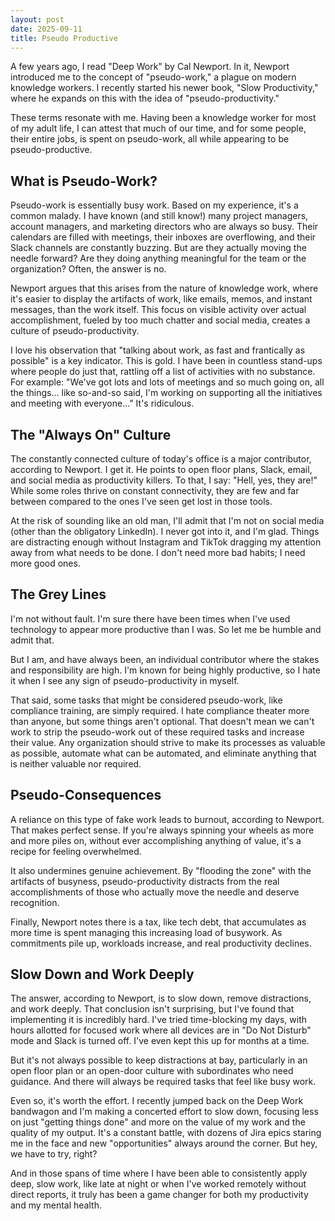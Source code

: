 ```yaml
---
layout: post
date: 2025-09-11
title: Pseudo Productive
---
```


A few years ago, I read "Deep Work" by Cal Newport. In it, Newport introduced me to the concept of "pseudo-work," a plague on modern knowledge workers. I recently started his newer book, "Slow Productivity," where he expands on this with the idea of "pseudo-productivity."

These terms resonate with me. Having been a knowledge worker for most of my adult life, I can attest that much of our time, and for some people, their entire jobs, is spent on pseudo-work, all while appearing to be pseudo-productive.

## What is Pseudo-Work?

Pseudo-work is essentially busy work. Based on my experience, it's a common malady. I have known (and still know!) many project managers, account managers, and marketing directors who are always so busy. Their calendars are filled with meetings, their inboxes are overflowing, and their Slack channels are constantly buzzing. But are they actually moving the needle forward? Are they doing anything meaningful for the team or the organization? Often, the answer is no.

Newport argues that this arises from the nature of knowledge work, where it's easier to display the artifacts of work, like emails, memos, and instant messages, than the work itself. This focus on visible activity over actual accomplishment, fueled by too much chatter and social media, creates a culture of pseudo-productivity.

I love his observation that "talking about work, as fast and frantically as possible" is a key indicator. This is gold. I have been in countless stand-ups where people do just that, rattling off a list of activities with no substance. For example: "We've got lots and lots of meetings and so much going on, all the things... like so-and-so said, I'm working on supporting all the initiatives and meeting with everyone..." It's ridiculous.

## The "Always On" Culture

The constantly connected culture of today's office is a major contributor, according to Newport. I get it. He points to open floor plans, Slack, email, and social media as productivity killers. To that, I say: "Hell, yes, they are!" While some roles thrive on constant connectivity, they are few and far between compared to the ones I've seen get lost in those tools.

At the risk of sounding like an old man, I'll admit that I'm not on social media (other than the obligatory LinkedIn). I never got into it, and I'm glad. Things are distracting enough without Instagram and TikTok dragging my attention away from what needs to be done. I don't need more bad habits; I need more good ones.

## The Grey Lines

I'm not without fault. I'm sure there have been times when I've used technology to appear more productive than I was. So let me be humble and admit that.

But I am, and have always been, an individual contributor where the stakes and responsibility are high. I'm known for being highly productive, so I hate it when I see any sign of pseudo-productivity in myself.

That said, some tasks that might be considered pseudo-work, like compliance training, are simply required. I hate compliance theater more than anyone, but some things aren't optional. That doesn't mean we can't work to strip the pseudo-work out of these required tasks and increase their value. Any organization should strive to make its processes as valuable as possible, automate what can be automated, and eliminate anything that is neither valuable nor required.

## Pseudo-Consequences

A reliance on this type of fake work leads to burnout, according to Newport. That makes perfect sense. If you're always spinning your wheels as more and more piles on, without ever accomplishing anything of value, it's a recipe for feeling overwhelmed.

It also undermines genuine achievement. By "flooding the zone" with the artifacts of busyness, pseudo-productivity distracts from the real accomplishments of those who actually move the needle and deserve recognition.

Finally, Newport notes there is a tax, like tech debt, that accumulates as more time is spent managing this increasing load of busywork. As commitments pile up, workloads increase, and real productivity declines.

## Slow Down and Work Deeply

The answer, according to Newport, is to slow down, remove distractions, and work deeply. That conclusion isn't surprising, but I've found that implementing it is incredibly hard. I've tried time-blocking my days, with hours allotted for focused work where all devices are in "Do Not Disturb" mode and Slack is turned off. I've even kept this up for months at a time.

But it's not always possible to keep distractions at bay, particularly in an open floor plan or an open-door culture with subordinates who need guidance. And there will always be required tasks that feel like busy work.

Even so, it's worth the effort. I recently jumped back on the Deep Work bandwagon and I'm making a concerted effort to slow down, focusing less on just "getting things done" and more on the value of my work and the quality of my output. It's a constant battle, with dozens of Jira epics staring me in the face and new "opportunities" always around the corner. But hey, we have to try, right?

And in those spans of time where I have been able to consistently apply deep, slow work, like late at night or when I've worked remotely without direct reports, it truly has been a game changer for both my productivity and my mental health.